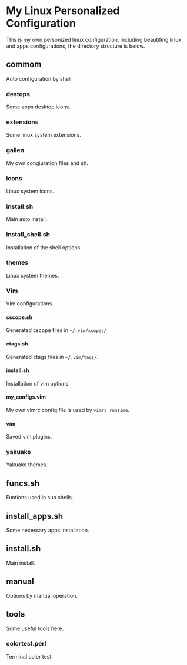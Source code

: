 # My Linux Personalized Configuration

This is my own personized linux configuration, including beautifing linux and apps configurations, the directory structure is below.

## commom

Auto configuration by shell.

### destops

Some apps desktop icons.

### extensions

Some linux system extensions.

### gallen

My own congiuration files and sh.

### icons

Linux system icons.

### install.sh

Main auto install.

### install\_shell.sh

Installation of  the shell options.

### themes

Linux system themes.

### Vim

Vim configurations.

#### cscope.sh

Generated cscope files in `~/.vim/scopes/`

#### ctags.sh

Generated ctags files in `~/.vim/tags/`.

#### install.sh

Installation of vim options.

#### my\_configs.vim

My own vimrc config file is used by `vimrc_runtime`.

#### vim

Saved vim plugins.

### yakuake

Yakuake themes.

## funcs.sh

Funtions used in sub shells.

## install\_apps.sh

Some necessary apps installation.

## install.sh

Main install.

## manual

Options by manual operation.

## tools

Some useful tools here.

### colortest.perl

Terminal color test.